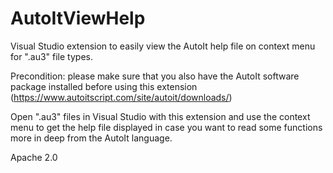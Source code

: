 # AutoItViewHelp
Visual Studio extension to easily view the AutoIt help file on context menu for ".au3" file types.

Precondition: 
please make sure that you also have the AutoIt software package installed before using this extension
(https://www.autoitscript.com/site/autoit/downloads/) 






Open ".au3" files in Visual Studio with this extension and use the context menu to get the help file displayed 
in case you want to read some functions more in deep from the AutoIt language. 



Apache 2.0
